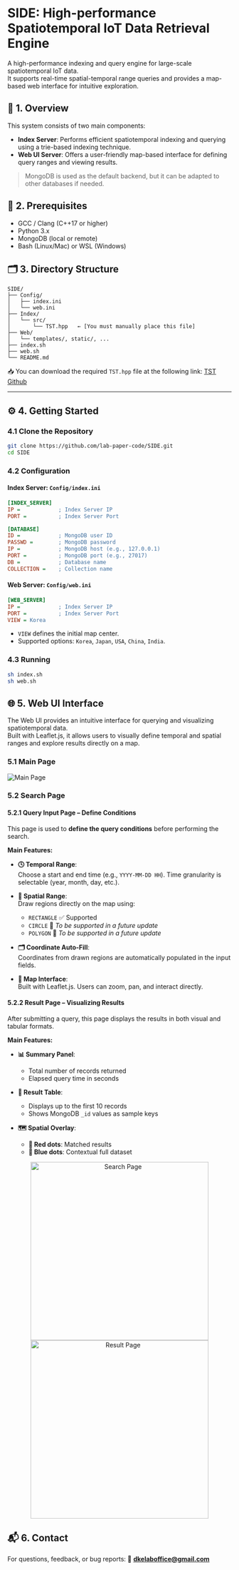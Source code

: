 # SIDE: High-performance Spatiotemporal IoT Data Retrieval Engine

A high-performance indexing and query engine for large-scale spatiotemporal IoT data.  
It supports real-time spatial-temporal range queries and provides a map-based web interface for intuitive exploration.

## 📘 1. Overview

This system consists of two main components:

- **Index Server**: Performs efficient spatiotemporal indexing and querying using a trie-based indexing technique.
- **Web UI Server**: Offers a user-friendly map-based interface for defining query ranges and viewing results.

> MongoDB is used as the default backend, but it can be adapted to other databases if needed.


## 🔧 2. Prerequisites

- GCC / Clang (C++17 or higher)
- Python 3.x
- MongoDB (local or remote)
- Bash (Linux/Mac) or WSL (Windows)

## 🗂️ 3. Directory Structure

```
SIDE/
├── Config/
│   ├── index.ini
│   └── web.ini
├── Index/
│   └── src/
│       └── TST.hpp   ← [You must manually place this file]
├── Web/
│   └── templates/, static/, ...
├── index.sh
├── web.sh
└── README.md
```

📥 You can download the required `TST.hpp` file at the following link: [TST Github](https://github.com/lab-paper-code/TST)

---

## ⚙️ 4. Getting Started

### 4.1 Clone the Repository

```bash
git clone https://github.com/lab-paper-code/SIDE.git
cd SIDE
```

### 4.2 Configuration
#### Index Server: `Config/index.ini`

```ini
[INDEX_SERVER]
IP =            ; Index Server IP
PORT =          ; Index Server Port

[DATABASE]
ID =            ; MongoDB user ID
PASSWD =        ; MongoDB password
IP =            ; MongoDB host (e.g., 127.0.0.1)
PORT =          ; MongoDB port (e.g., 27017)
DB =            ; Database name
COLLECTION =    ; Collection name
```

#### Web Server: `Config/web.ini`

```ini
[WEB_SERVER]
IP =            ; Index Server IP
PORT =          ; Index Server Port
VIEW = Korea
```

- `VIEW` defines the initial map center.  
- Supported options: `Korea`, `Japan`, `USA`, `China`, `India`.


### 4.3 Running
```bash
sh index.sh
sh web.sh
```

## 🌐 5. Web UI Interface

The Web UI provides an intuitive interface for querying and visualizing spatiotemporal data.  
Built with Leaflet.js, it allows users to visually define temporal and spatial ranges and explore results directly on a map.

### 5.1 Main Page

![Main Page](figure/main.png)


### 5.2 Search Page

#### 5.2.1 Query Input Page – Define Conditions
This page is used to **define the query conditions** before performing the search.

**Main Features:**

- **🕓 Temporal Range**:  
  Choose a start and end time (e.g., `YYYY-MM-DD HH`). Time granularity is selectable (year, month, day, etc.).
  
- **📍 Spatial Range**:  
  Draw regions directly on the map using:
  - `RECTANGLE` ✅ Supported
  - `CIRCLE` 🚧 *To be supported in a future update*
  - `POLYGON` 🚧 *To be supported in a future update*

- **🗂 Coordinate Auto-Fill**:  
  Coordinates from drawn regions are automatically populated in the input fields.

- **🧭 Map Interface**:  
  Built with Leaflet.js. Users can zoom, pan, and interact directly.


#### 5.2.2 Result Page – Visualizing Results

After submitting a query, this page displays the results in both visual and tabular formats.

**Main Features:**

- **📊 Summary Panel**:  
  - Total number of records returned  
  - Elapsed query time in seconds

- **📄 Result Table**:  
  - Displays up to the first 10 records  
  - Shows MongoDB `_id` values as sample keys

- **🗺 Spatial Overlay**:  
  - **🔴 Red dots**: Matched results  
  - **🔵 Blue dots**: Contextual full dataset


<p align="center">
  <img src="figure/search.png" alt="Search Page" height="400"/>
  <img src="figure/result.png" alt="Result Page" height="400"/>
</p>


## 📬 6. Contact
For questions, feedback, or bug reports:
📧 **dkelaboffice@gmail.com**